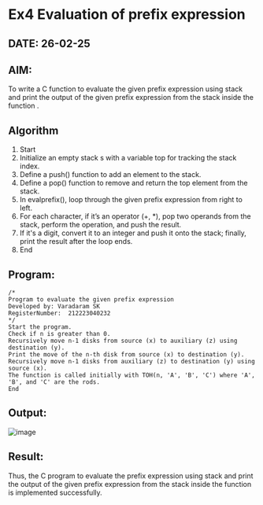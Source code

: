 # Ex4 Evaluation of prefix expression
## DATE: 26-02-25
## AIM:
To write a C function to evaluate the given prefix expression using stack and print the output of the given prefix expression from the stack inside the function . 

## Algorithm
1.  Start
2.	Initialize an empty stack s with a variable top for tracking the stack index.
3.	Define a push() function to add an element to the stack.
4.	Define a pop() function to remove and return the top element from the stack.
5.	In evalprefix(), loop through the given prefix expression from right to left.
6.	For each character, if it’s an operator (+, *), pop two operands from the stack, perform the operation, and push the result.
7.	If it's a digit, convert it to an integer and push it onto the stack; finally, print the result after the loop ends.
8.	End

## Program:
```
/*
Program to evaluate the given prefix expression
Developed by: Varadaram SK
RegisterNumber:  212223040232
*/
Start the program.
Check if n is greater than 0.
Recursively move n-1 disks from source (x) to auxiliary (z) using destination (y).
Print the move of the n-th disk from source (x) to destination (y).
Recursively move n-1 disks from auxiliary (z) to destination (y) using source (x).
The function is called initially with TOH(n, 'A', 'B', 'C') where 'A', 'B', and 'C' are the rods.
End
```

## Output:
![image](https://github.com/user-attachments/assets/0de011f0-86fb-4ef0-be7f-040df03c39a6)



## Result:
Thus, the C program to evaluate the prefix expression using stack and print the output of the given prefix expression from the stack inside the function is implemented successfully.
